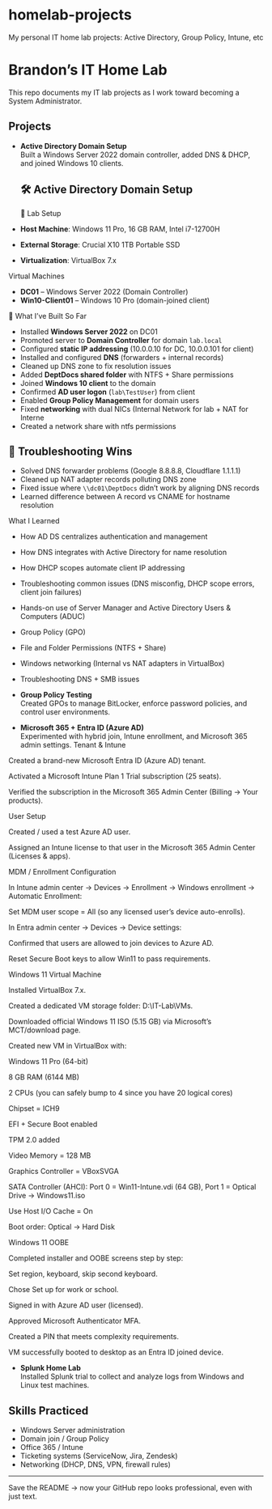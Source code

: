 # homelab-projects
My personal IT home lab projects: Active Directory, Group Policy, Intune, etc

# Brandon’s IT Home Lab

This repo documents my IT lab projects as I work toward becoming a System Administrator.

## Projects
- **Active Directory Domain Setup**  
  Built a Windows Server 2022 domain controller, added DNS & DHCP, and joined Windows 10 clients.
  ## 🛠️ Active Directory Domain Setup

  🔹 Lab Setup
- **Host Machine**: Windows 11 Pro, 16 GB RAM, Intel i7-12700H  
- **External Storage**: Crucial X10 1TB Portable SSD  
- **Virtualization**: VirtualBox 7.x  

 Virtual Machines
- **DC01** – Windows Server 2022 (Domain Controller)  
- **Win10-Client01** – Windows 10 Pro (domain-joined client)  



 🔹 What I’ve Built So Far
- Installed **Windows Server 2022** on DC01  
- Promoted server to **Domain Controller** for domain `lab.local`  
- Configured **static IP addressing** (10.0.0.10 for DC, 10.0.0.101 for client)  
- Installed and configured **DNS** (forwarders + internal records)  
- Cleaned up DNS zone to fix resolution issues  
- Added **DeptDocs shared folder** with NTFS + Share permissions  
- Joined **Windows 10 client** to the domain  
- Confirmed **AD user logon** (`lab\TestUser`) from client  
- Enabled **Group Policy Management** for domain users  
- Fixed **networking** with dual NICs (Internal Network for lab + NAT for Interne
- Created a network share with ntfs permissions

## 🔹 Troubleshooting Wins
- Solved DNS forwarder problems (Google 8.8.8.8, Cloudflare 1.1.1.1)  
- Cleaned up NAT adapter records polluting DNS zone  
- Fixed issue where `\\dc01\DeptDocs` didn’t work by aligning DNS records  
- Learned difference between A record vs CNAME for hostname resolution  

What I Learned
- How AD DS centralizes authentication and management
- How DNS integrates with Active Directory for name resolution
- How DHCP scopes automate client IP addressing
- Troubleshooting common issues (DNS misconfig, DHCP scope errors, client join failures)
- Hands-on use of Server Manager and Active Directory Users & Computers (ADUC)
- Group Policy (GPO)  
- File and Folder Permissions (NTFS + Share)  
- Windows networking (Internal vs NAT adapters in VirtualBox)  
- Troubleshooting DNS + SMB issues



- **Group Policy Testing**  
  Created GPOs to manage BitLocker, enforce password policies, and control user environments.  

- **Microsoft 365 + Entra ID (Azure AD)**  
  Experimented with hybrid join, Intune enrollment, and Microsoft 365 admin settings.
  Tenant & Intune

Created a brand-new Microsoft Entra ID (Azure AD) tenant.

Activated a Microsoft Intune Plan 1 Trial subscription (25 seats).

Verified the subscription in the Microsoft 365 Admin Center (Billing → Your products).

User Setup

Created / used a test Azure AD user.

Assigned an Intune license to that user in the Microsoft 365 Admin Center (Licenses & apps).

MDM / Enrollment Configuration

In Intune admin center → Devices → Enrollment → Windows enrollment → Automatic Enrollment:

Set MDM user scope = All (so any licensed user’s device auto-enrolls).

In Entra admin center → Devices → Device settings:

Confirmed that users are allowed to join devices to Azure AD.

Reset Secure Boot keys to allow Win11 to pass requirements.

Windows 11 Virtual Machine

Installed VirtualBox 7.x.

Created a dedicated VM storage folder: D:\IT-Lab\VMs.

Downloaded official Windows 11 ISO (5.15 GB) via Microsoft’s MCT/download page.

Created new VM in VirtualBox with:

Windows 11 Pro (64-bit)

8 GB RAM (6144 MB)

2 CPUs (you can safely bump to 4 since you have 20 logical cores)

Chipset = ICH9

EFI + Secure Boot enabled

TPM 2.0 added

Video Memory = 128 MB

Graphics Controller = VBoxSVGA

SATA Controller (AHCI): Port 0 = Win11-Intune.vdi (64 GB), Port 1 = Optical Drive → Windows11.iso

Use Host I/O Cache = On

Boot order: Optical → Hard Disk

Windows 11 OOBE

Completed installer and OOBE screens step by step:

Set region, keyboard, skip second keyboard.

Chose Set up for work or school.

Signed in with Azure AD user (licensed).

Approved Microsoft Authenticator MFA.

Created a PIN that meets complexity requirements.

VM successfully booted to desktop as an Entra ID joined device.  

- **Splunk Home Lab**  
  Installed Splunk trial to collect and analyze logs from Windows and Linux test machines.  

## Skills Practiced
- Windows Server administration  
- Domain join / Group Policy  
- Office 365 / Intune  
- Ticketing systems (ServiceNow, Jira, Zendesk)  
- Networking (DHCP, DNS, VPN, firewall rules)  

---
Save the README → now your GitHub repo looks professional, even with just text.
